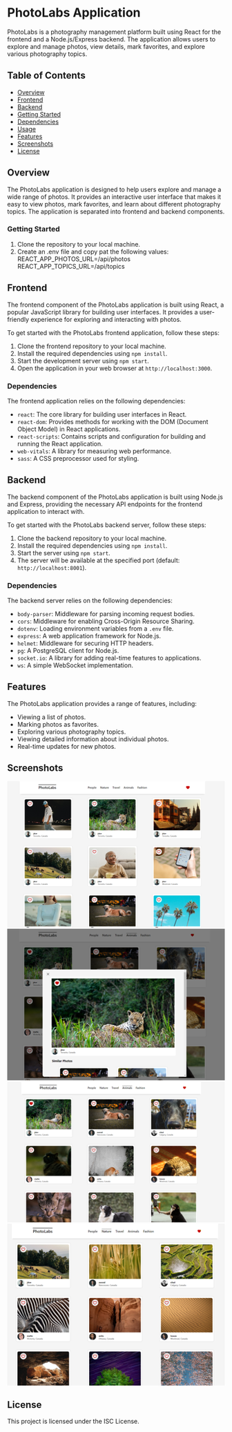 # PhotoLabs Application

PhotoLabs is a photography management platform built using React for the frontend and a Node.js/Express backend. The application allows users to explore and manage photos, view details, mark favorites, and explore various photography topics.

## Table of Contents
- [Overview](#overview)
- [Frontend](#frontend)
- [Backend](#backend)
- [Getting Started](#getting-started)
- [Dependencies](#dependencies)
- [Usage](#usage)
- [Features](#features)
- [Screenshots](#screenshots)
- [License](#license)

## Overview

The PhotoLabs application is designed to help users explore and manage a wide range of photos. It provides an interactive user interface that makes it easy to view photos, mark favorites, and learn about different photography topics. The application is separated into frontend and backend components.

### Getting Started

1. Clone the repository to your local machine.
2. Create an .env file and copy pat the following values: 
  REACT_APP_PHOTOS_URL=/api/photos
  REACT_APP_TOPICS_URL=/api/topics

## Frontend

The frontend component of the PhotoLabs application is built using React, a popular JavaScript library for building user interfaces. It provides a user-friendly experience for exploring and interacting with photos.

To get started with the PhotoLabs frontend application, follow these steps:

1. Clone the frontend repository to your local machine.
2. Install the required dependencies using `npm install`.
3. Start the development server using `npm start`.
4. Open the application in your web browser at `http://localhost:3000`.

### Dependencies

The frontend application relies on the following dependencies:

- `react`: The core library for building user interfaces in React.
- `react-dom`: Provides methods for working with the DOM (Document Object Model) in React applications.
- `react-scripts`: Contains scripts and configuration for building and running the React application.
- `web-vitals`: A library for measuring web performance.
- `sass`: A CSS preprocessor used for styling.

## Backend

The backend component of the PhotoLabs application is built using Node.js and Express, providing the necessary API endpoints for the frontend application to interact with.

To get started with the PhotoLabs backend server, follow these steps:

1. Clone the backend repository to your local machine.
2. Install the required dependencies using `npm install`.
3. Start the server using `npm start`.
4. The server will be available at the specified port (default: `http://localhost:8001`).

### Dependencies

The backend server relies on the following dependencies:

- `body-parser`: Middleware for parsing incoming request bodies.
- `cors`: Middleware for enabling Cross-Origin Resource Sharing.
- `dotenv`: Loading environment variables from a `.env` file.
- `express`: A web application framework for Node.js.
- `helmet`: Middleware for securing HTTP headers.
- `pg`: A PostgreSQL client for Node.js.
- `socket.io`: A library for adding real-time features to applications.
- `ws`: A simple WebSocket implementation.

## Features

The PhotoLabs application provides a range of features, including:

- Viewing a list of photos.
- Marking photos as favorites.
- Exploring various photography topics.
- Viewing detailed information about individual photos.
- Real-time updates for new photos.

## Screenshots

!["Screenshot of home screen"](https://github.com/BSMuse/photolabs-starter/blob/main/docs/photolabs_home.png?raw=true)
!["Screenshot of modal](https://github.com/BSMuse/photolabs-starter/blob/main/docs/photolabs_modal.png?raw=true)
!["Screenshot of category switch"](https://github.com/BSMuse/photolabs-starter/blob/main/docs/photolabs_animals.png?raw=true)
!["Screenshot of category switch"](https://github.com/BSMuse/photolabs-starter/blob/main/docs/photolabs_nature.png?raw=true)

## License

This project is licensed under the ISC License.
